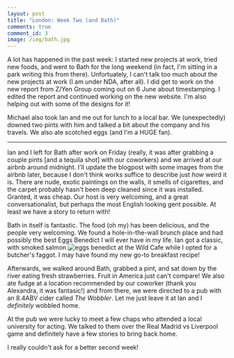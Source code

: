 ```yaml
---
layout: post
title: "London: Week Two (and Bath)"
comments: true
comment_id: 3
image: /img/bath.jpg
---
```


A lot has happened in the past week: I started new projects at work, tried new foods, and went to Bath for the long weekend (in fact, I'm sitting in a park writing this from there). Unfortuately, I can't talk too much about the new projects at work (I am under NDA, after all). I did get to work on the new report from Z/Yen Group coming out on 6 June about timestamping. I edited the report and continued working on the new website. I'm also helping out with some of the designs for it! 

Michael also took Ian and me out for lunch to a local bar. We (unexpectedly) downed two pints with him and talked a bit about the company and his travels. We also ate scotched eggs (and I'm a HUGE fan).

---

Ian and I left for Bath after work on Friday (really, it was after grabbing a couple pints [and a tequila shot] with our coworkers) and we arrived at our airbnb around midnight. I'll update the blogpost with some images from the airbnb later, because I don't think works suffice to describe just _how_ weird it is. There are nude, exotic paintings on the walls, it smells of cigarettes, and the carpet probably hasn't been deep cleaned since it was installed. Granted, it was cheap. Our host is very welcoming, and a great conversationalist, but perhaps the most English looking gent possible. At least we have a story to return with!

Bath in itself is fantastic. The food (oh my) has been delicious, and the people very welcoming. We found a hole-in-the-wall brunch place and had possibly the best Eggs Benedict I will ever have in my life. Ian got a classic, with smoked salmon ![eggs benedict at the Wild Cafe](https://i.imgur.com/VJokmg6.jpg) while I opted for a butcher's faggot. I may have found my new go-to breakfast recipe! 

Afterwards, we walked around Bath, grabbed a pint, and sat down by the river eating fresh strawberries. Fruit in America just can't compare! We also ate fudge at a location recommended by our coworker (thank you Alexandra, it was fantasic!) and from there, we were directed to a pub with an 8.4ABV cider called *The Wobbler*. Let me just leave it at Ian and I _definitely_ wobbled home.

At the pub we were lucky to meet a few chaps who attended a local university for acting. We talked to them over the Real Madrid vs Liverpool game and definitely have a few stories to bring back home.

I really couldn't ask for a better second week!